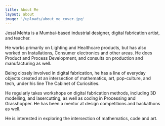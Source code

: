 ```yaml
---
title: About Me
layout: about
image: '/uploads/about_me_cover.jpg'
---
```


Jesal Mehta is a Mumbai-based industrial designer, digital fabrication artist, and teacher.

He works primarily on Lighting and Healthcare products, but has also worked on Installations, Consumer electronics and
other areas. He does Product and Process Development, and consults on production and manufacturing as well.

Being closely involved in digital fabrication, he has a line of everyday objects created at an intersection of
mathematics, art, pop-culture, and tech, under his line The Cabinet of Curiosities.

He regularly takes workshops on digital fabrication methods, including 3D modelling, and lasercutting, as well as
coding in Processing and Grasshopper. He has been a mentor at design competitions and hackathons as well.

He is interested in exploring the intersection of mathematics, code and art.
